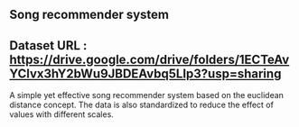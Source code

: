 Song recommender system
----
Dataset URL : https://drive.google.com/drive/folders/1ECTeAvYClvx3hY2bWu9JBDEAvbq5LIp3?usp=sharing
----
A simple yet effective song recommender system based on the euclidean distance concept.
The data is also standardized to reduce the effect of values with different scales.
